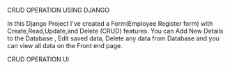 CRUD OPERATION USING DJANGO


In this Django Project I've created a Form(Employee Register form) with Create,Read,Update,and Delete (CRUD) features. You can Add New Details to the Database , Edit saved data, Delete any data from Database and you can view all data on the Front end page.



CRUD OPERATION UI
